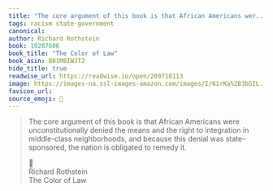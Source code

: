 ```yaml
---
title: "The core argument of this book is that African Americans wer..."
tags: racism state-government
canonical: 
author: Richard Rothstein
book: 10287606
book_title: "The Color of Law"
book_asin: B01M8IWJT2
hide_title: true
readwise_url: https://readwise.io/open/209718113
image: https://images-na.ssl-images-amazon.com/images/I/61rKa%2B3bGIL._SL200_.jpg
favicon_url: 
source_emoji: 📕
---
```


> The core argument of this book is that African Americans were unconstitutionally denied the means and the right to integration in middle-class neighborhoods, and because this denial was state-sponsored, the nation is obligated to remedy it.
> <div class="quoteback-footer"><div class="quoteback-avatar"><span class="mini-emoji"> 📕</span></div><div class="quoteback-metadata"><div class="metadata-inner"><span style="display:none">FROM:</span><div aria-label="Richard Rothstein" class="quoteback-author"> Richard Rothstein</div><div aria-label="The Color of Law" class="quoteback-title"> The Color of Law</div></div></div></div>